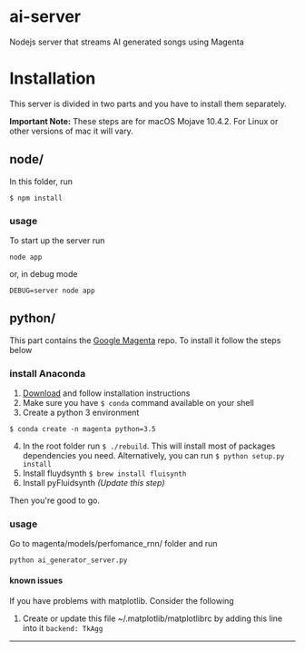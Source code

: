 # ai-server
Nodejs server that streams  AI generated songs using Magenta

# Installation
This server is divided in two parts and you have to install them separately. 

**Important Note:** These steps are for macOS Mojave 10.4.2. For Linux or other versions of mac it will vary. 

## node/
In this folder, run 
```
$ npm install
```

### usage
To start up the server run
```
node app
```
or, in debug mode 
```
DEBUG=server node app
```

## python/
This part contains the [Google Magenta](https://magenta.tensorflow.org/) repo. To install it follow the steps below

### install Anaconda
   1. [Download](https://www.anaconda.com/distribution/) and follow installation instructions
   2. Make sure you have `$ conda` command available on your shell
   3. Create a python 3 environment  
   ```
   $ conda create -n magenta python=3.5
   ```
   4. In the root folder run `$ ./rebuild`. This will install most of packages dependencies you need. Alternatively, you can run `$ python setup.py install`
   5. Install fluydsynth `$ brew install fluisynth`
   5. Install pyFluidsynth _(Update this step)_
   
Then you're good to go. 

### usage
Go to magenta/models/perfomance_rnn/ folder and run
```
python ai_generator_server.py
```


#### known issues
If you have problems with matplotlib. Consider the following
  1. Create or update this file ~/.matplotlib/matplotlibrc by adding this line into it
```backend: TkAgg```

___

